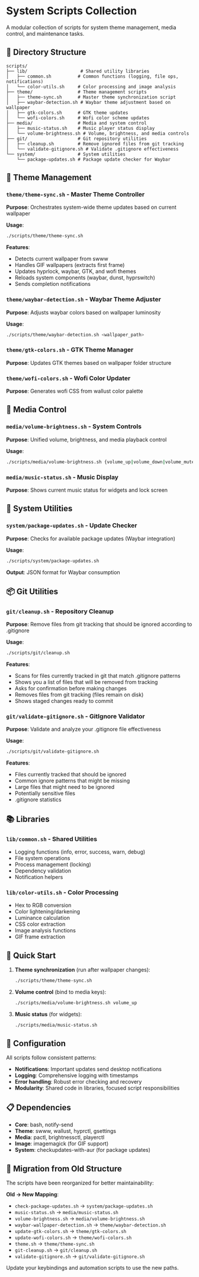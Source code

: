 # System Scripts Collection

A modular collection of scripts for system theme management, media control, and maintenance tasks.

## 📁 Directory Structure

```
scripts/
├── lib/                    # Shared utility libraries
│   ├── common.sh          # Common functions (logging, file ops, notifications)
│   └── color-utils.sh     # Color processing and image analysis
├── theme/                 # Theme management scripts
│   ├── theme-sync.sh      # Master theme synchronization script
│   ├── waybar-detection.sh # Waybar theme adjustment based on wallpaper
│   ├── gtk-colors.sh      # GTK theme updates
│   └── wofi-colors.sh     # Wofi color scheme updates
├── media/                 # Media and system control
│   ├── music-status.sh    # Music player status display
│   └── volume-brightness.sh # Volume, brightness, and media controls
├── git/                   # Git repository utilities
│   ├── cleanup.sh         # Remove ignored files from git tracking
│   └── validate-gitignore.sh # Validate .gitignore effectiveness
└── system/                # System utilities
    └── package-updates.sh # Package update checker for Waybar
```

## 🎨 Theme Management

### `theme/theme-sync.sh` - Master Theme Controller
**Purpose**: Orchestrates system-wide theme updates based on current wallpaper

**Usage**:
```bash
./scripts/theme/theme-sync.sh
```

**Features**:
- Detects current wallpaper from swww
- Handles GIF wallpapers (extracts first frame)
- Updates hyprlock, waybar, GTK, and wofi themes
- Reloads system components (waybar, dunst, hyprswitch)
- Sends completion notifications

### `theme/waybar-detection.sh` - Waybar Theme Adjuster
**Purpose**: Adjusts waybar colors based on wallpaper luminosity

**Usage**:
```bash
./scripts/theme/waybar-detection.sh <wallpaper_path>
```

### `theme/gtk-colors.sh` - GTK Theme Manager
**Purpose**: Updates GTK themes based on wallpaper folder structure

### `theme/wofi-colors.sh` - Wofi Color Updater
**Purpose**: Generates wofi CSS from wallust color palette

## 🎵 Media Control

### `media/volume-brightness.sh` - System Controls
**Purpose**: Unified volume, brightness, and media playback control

**Usage**:
```bash
./scripts/media/volume-brightness.sh {volume_up|volume_down|volume_mute|mic_mute|brightness_up|brightness_down|next_track|prev_track|play_pause}
```

### `media/music-status.sh` - Music Display
**Purpose**: Shows current music status for widgets and lock screen

## 🔧 System Utilities

### `system/package-updates.sh` - Update Checker
**Purpose**: Checks for available package updates (Waybar integration)

**Usage**:
```bash
./scripts/system/package-updates.sh
```

**Output**: JSON format for Waybar consumption

## 📦 Git Utilities

### `git/cleanup.sh` - Repository Cleanup
**Purpose**: Remove files from git tracking that should be ignored according to .gitignore

**Usage**:
```bash
./scripts/git/cleanup.sh
```

**Features**:
- Scans for files currently tracked in git that match .gitignore patterns
- Shows you a list of files that will be removed from tracking
- Asks for confirmation before making changes
- Removes files from git tracking (files remain on disk)
- Shows staged changes ready to commit

### `git/validate-gitignore.sh` - GitIgnore Validator
**Purpose**: Validate and analyze your .gitignore file effectiveness

**Usage**:
```bash
./scripts/git/validate-gitignore.sh
```

**Features**:
- Files currently tracked that should be ignored
- Common ignore patterns that might be missing
- Large files that might need to be ignored
- Potentially sensitive files
- .gitignore statistics

## 📚 Libraries

### `lib/common.sh` - Shared Utilities
- Logging functions (info, error, success, warn, debug)
- File system operations
- Process management (locking)
- Dependency validation
- Notification helpers

### `lib/color-utils.sh` - Color Processing
- Hex to RGB conversion
- Color lightening/darkening
- Luminance calculation
- CSS color extraction
- Image analysis functions
- GIF frame extraction

## 🚀 Quick Start

1. **Theme synchronization** (run after wallpaper changes):
   ```bash
   ./scripts/theme/theme-sync.sh
   ```

2. **Volume control** (bind to media keys):
   ```bash
   ./scripts/media/volume-brightness.sh volume_up
   ```

3. **Music status** (for widgets):
   ```bash
   ./scripts/media/music-status.sh
   ```

## 🔧 Configuration

All scripts follow consistent patterns:
- **Notifications**: Important updates send desktop notifications
- **Logging**: Comprehensive logging with timestamps
- **Error handling**: Robust error checking and recovery
- **Modularity**: Shared code in libraries, focused script responsibilities

## 📋 Dependencies

- **Core**: bash, notify-send
- **Theme**: swww, wallust, hyprctl, gsettings
- **Media**: pactl, brightnessctl, playerctl
- **Image**: imagemagick (for GIF support)
- **System**: checkupdates-with-aur (for package updates)

## 🔄 Migration from Old Structure

The scripts have been reorganized for better maintainability:

**Old → New Mapping**:
- `check-package-updates.sh` → `system/package-updates.sh`
- `music-status.sh` → `media/music-status.sh`
- `volume-brightness.sh` → `media/volume-brightness.sh`
- `waybar-wallpaper-detection.sh` → `theme/waybar-detection.sh`
- `update-gtk-colors.sh` → `theme/gtk-colors.sh`
- `update-wofi-colors.sh` → `theme/wofi-colors.sh`
- `theme.sh` → `theme/theme-sync.sh`
- `git-cleanup.sh` → `git/cleanup.sh`
- `validate-gitignore.sh` → `git/validate-gitignore.sh`

Update your keybindings and automation scripts to use the new paths.
